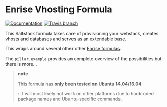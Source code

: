 # Enrise Vhosting Formula

[![Documentation](https://readthedocs.org/projects/vhosting-formula/badge/?version=master)](http://vhosting-formula.readthedocs.org/)
[![Travis branch](https://img.shields.io/travis/Enrise/vhosting-formula/master.svg?style=flat-square)](https://travis-ci.org/Enrise/vhosting-formula)

This Saltstack formula takes care of provisioning your webstack, creates vhosts and databases and serves as an extendable base.

This wraps around several other other [Enrise formulas](https://github.com/enrise/?query=formula).

The `pillar.example` provides an complete overview of the possibilities
but there is more…

> **note**
>
> This formula has **only been tested on Ubuntu 14.04/16.04**.
>
> :   It will most likely not work on other platforms due to hardcoded
>     package names and Ubuntu-specific commands.
>
